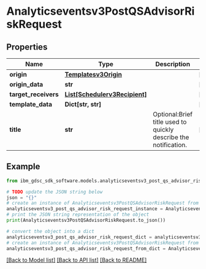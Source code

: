 # Analyticseventsv3PostQSAdvisorRiskRequest


## Properties

Name | Type | Description | Notes
------------ | ------------- | ------------- | -------------
**origin** | [**Templatesv3Origin**](Templatesv3Origin.md) |  | [optional] 
**origin_data** | **str** |  | [optional] 
**target_receivers** | [**List[Schedulerv3Recipient]**](Schedulerv3Recipient.md) |  | [optional] 
**template_data** | **Dict[str, str]** |  | [optional] 
**title** | **str** | Optional:Brief title used to quickly describe the notification. | [optional] 

## Example

```python
from ibm_gdsc_sdk_software.models.analyticseventsv3_post_qs_advisor_risk_request import Analyticseventsv3PostQSAdvisorRiskRequest

# TODO update the JSON string below
json = "{}"
# create an instance of Analyticseventsv3PostQSAdvisorRiskRequest from a JSON string
analyticseventsv3_post_qs_advisor_risk_request_instance = Analyticseventsv3PostQSAdvisorRiskRequest.from_json(json)
# print the JSON string representation of the object
print(Analyticseventsv3PostQSAdvisorRiskRequest.to_json())

# convert the object into a dict
analyticseventsv3_post_qs_advisor_risk_request_dict = analyticseventsv3_post_qs_advisor_risk_request_instance.to_dict()
# create an instance of Analyticseventsv3PostQSAdvisorRiskRequest from a dict
analyticseventsv3_post_qs_advisor_risk_request_from_dict = Analyticseventsv3PostQSAdvisorRiskRequest.from_dict(analyticseventsv3_post_qs_advisor_risk_request_dict)
```
[[Back to Model list]](../README.md#documentation-for-models) [[Back to API list]](../README.md#documentation-for-api-endpoints) [[Back to README]](../README.md)


